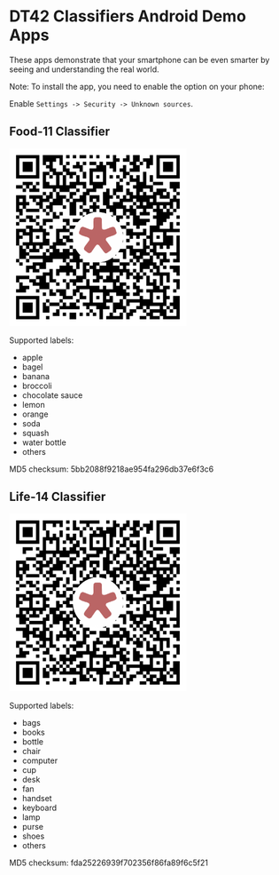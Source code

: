 # DT42 Classifiers Android Demo Apps

These apps demonstrate that your smartphone can be even smarter by seeing and understanding the real world.

Note: To install the app, you need to enable the option on your phone:

  Enable `Settings -> Security -> Unknown sources`.

## Food-11 Classifier

<img src="https://github.com/DT42/apphoster/blob/master/food_11/qrcode_dt42_food11.png" width="320" height="320">

Supported labels:

  * apple
  * bagel
  * banana
  * broccoli
  * chocolate sauce
  * lemon
  * orange
  * soda
  * squash
  * water bottle
  * others

MD5 checksum: 5bb2088f9218ae954fa296db37e6f3c6

## Life-14 Classifier

<img src="https://github.com/DT42/apphoster/blob/master/life_14/qrcode_dt42_life14.png" width="320" height="320">

Supported labels:

  * bags
  * books
  * bottle
  * chair
  * computer
  * cup
  * desk
  * fan
  * handset
  * keyboard
  * lamp
  * purse
  * shoes
  * others

MD5 checksum: fda25226939f702356f86fa89f6c5f21
